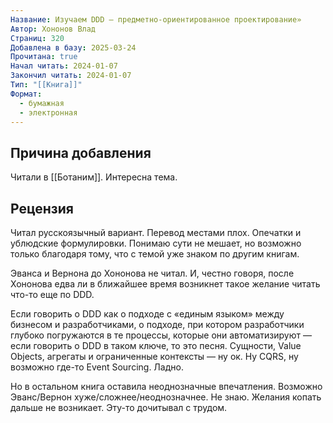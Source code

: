 ```yaml
---
Название: Изучаем DDD – предметно-ориентированное проектирование»
Автор: Хононов Влад
Страниц: 320
Добавлена в базу: 2025-03-24
Прочитана: true
Начал читать: 2024-01-07
Закончил читать: 2024-01-07
Тип: "[[Книга]]"
Формат:
  - бумажная
  - электронная
---
```

## Причина добавления

Читали в [[Ботаним]]. Интересна тема.

## Рецензия

Читал русскоязычный вариант. Перевод местами плох. Опечатки и ублюдские формулировки. Понимаю сути не мешает, но возможно только благодаря тому, что с темой уже знаком по другим книгам.

Эванса и Вернона до Хононова не читал. И, честно говоря, после Хононова едва ли в ближайшее время возникнет такое желание читать что-то еще по DDD.

Если говорить о DDD как о подходе с «единым языком» между бизнесом и разработчиками, о подходе, при котором разработчики глубоко погружаются в те процессы, которые они автоматизируют — если говорить о DDD в таком ключе, то это песня. Сущности, Value Objects, агрегаты и ограниченные контексты — ну ок. Ну CQRS, ну возможно где-то Event Sourcing. Ладно.

Но в остальном книга оставила неоднозначные впечатления. Возможно Эванс/Вернон хуже/сложнее/неоднозначнее. Не знаю. Желания копать дальше не возникает. Эту-то дочитывал с трудом.  